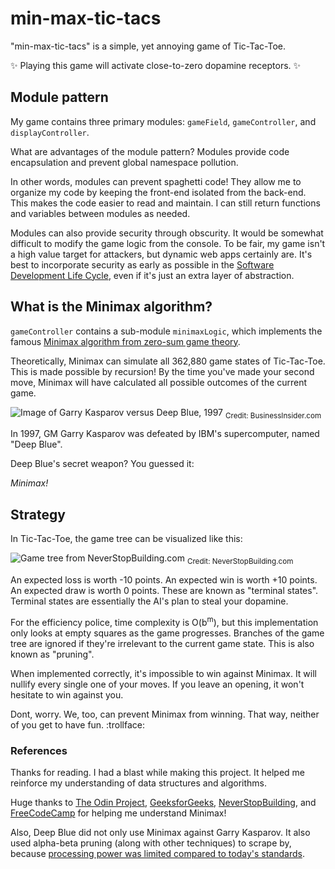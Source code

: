 # min-max-tic-tacs

"min-max-tic-tacs" is a simple, yet annoying game of Tic-Tac-Toe.

:sparkles: Playing this game will activate close-to-zero dopamine receptors. :sparkles:

## Module pattern

My game contains three primary modules: `gameField`, `gameController`, and `displayController`.

What are advantages of the module pattern? Modules provide code encapsulation and prevent global namespace pollution.

In other words, modules can prevent spaghetti code! They allow me to organize my code by keeping the front-end isolated from the back-end. This makes the code easier to read and maintain. I can still return functions and variables between modules as needed.

Modules can also provide security through obscurity. It would be somewhat difficult to modify the game logic from the console. To be fair, my game isn't a high value target for attackers, but dynamic web apps certainly are. It's best to incorporate security as early as possible in the [Software Development Life Cycle](https://en.wikipedia.org/wiki/Systems_development_life_cycle), even if it's just an extra layer of abstraction.

## What is the Minimax algorithm?

`gameController` contains a sub-module `minimaxLogic`, which implements the famous [Minimax algorithm from zero-sum game theory](https://en.wikipedia.org/wiki/Minimax).

Theoretically, Minimax can simulate all 362,880 game states of Tic-Tac-Toe. This is made possible by recursion! By the time you've made your second move, Minimax will have calculated all possible outcomes of the current game.

![Image of Garry Kasparov versus Deep Blue, 1997](https://i.insider.com/55947fbf2acae7b7188b5388?width=1000&format=jpeg&auto=webp)
<sub>Credit: BusinessInsider.com</sub>

In 1997, GM Garry Kasparov was defeated by IBM's supercomputer, named "Deep Blue".

Deep Blue's secret weapon? You guessed it:

*Minimax!*

## Strategy

In Tic-Tac-Toe, the game tree can be visualized like this:

![Game tree from NeverStopBuilding.com](https://images.squarespace-cdn.com/content/v1/5a0c6978bff2001ef7581170/1513544600041-LK94ONS0M8TSFUFCPPNB/full-minimax-move-tree.png?format=1500w)
<sub>Credit: NeverStopBuilding.com</sub>

An expected loss is worth -10 points. An expected win is worth +10 points. An expected draw is worth 0 points. These are known as "terminal states". Terminal states are essentially the AI's plan to steal your dopamine.

For the efficiency police, time complexity is O(b<sup>m</sup>), but this implementation only looks at empty squares as the game progresses. Branches of the game tree are ignored if they're irrelevant to the current game state. This is also known as "pruning".

When implemented correctly, it's impossible to win against Minimax. It will nullify every single one of your moves. If you leave an opening, it won't hesitate to win against you.

Dont, worry. We, too, can prevent Minimax from winning. That way, neither of you get to have fun. :trollface:

### References

Thanks for reading. I had a blast while making this project. It helped me reinforce my understanding of data structures and algorithms.

Huge thanks to [The Odin Project](https://www.theodinproject.com/lessons/node-path-javascript-tic-tac-toe), [GeeksforGeeks](https://www.geeksforgeeks.org/finding-optimal-move-in-tic-tac-toe-using-minimax-algorithm-in-game-theory/), [NeverStopBuilding](https://www.neverstopbuilding.com/blog/minimax), and [FreeCodeCamp](https://www.freecodecamp.org/news/how-to-make-your-tic-tac-toe-game-unbeatable-by-using-the-minimax-algorithm-9d690bad4b37/) for helping me understand Minimax!

Also, Deep Blue did not only use Minimax against Garry Kasparov. It also used alpha-beta pruning (along with other techniques) to scrape by, because [processing power was limited compared to today's standards](https://web.stanford.edu/class/archive/cs/cs221/cs221.1186/sections/section5.pdf).